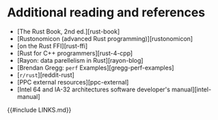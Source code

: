# Additional reading and references

* [The Rust Book, 2nd ed.][rust-book]
* [Rustonomicon (advanced Rust programming)][rustonomicon]
* [on the Rust FFI][rust-ffi]
* [Rust for C++ programmers][rust-4-cpp]
* [Rayon: data parellelism in Rust][rayon-blog]
* [Brendan Gregg: `perf` Examples][gregg-perf-examples]
* [`r/rust`][reddit-rust]
* [PPC external resources][ppc-external]
* [Intel 64 and IA-32 architectures software developer's manual][intel-manual]

{{#include LINKS.md}}

